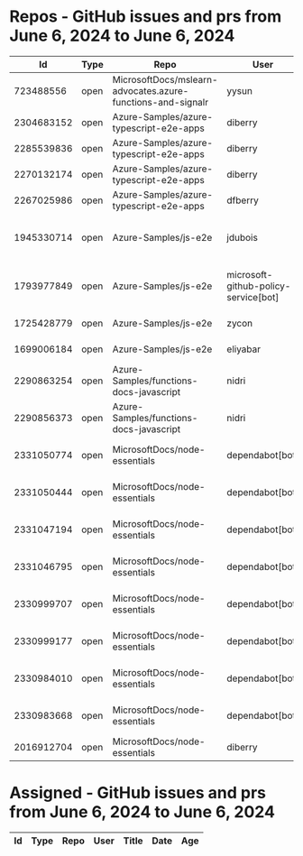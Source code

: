 # Repos - GitHub issues and prs from June 6, 2024 to June 6, 2024
|Id|Type|Repo|User|Title|Date|Age|
|--|--|--|--|--|--|--|
|723488556|open|MicrosoftDocs/mslearn-advocates.azure-functions-and-signalr|yysun| [connection.send vs axios](https://api.github.com/repos/MicrosoftDocs/mslearn-advocates.azure-functions-and-signalr/issues/16)|2020-10-16T19:42:14Z|1329|
|2304683152|open|Azure-Samples/azure-typescript-e2e-apps|diberry| [README updates](https://api.github.com/repos/Azure-Samples/azure-typescript-e2e-apps/issues/66)|2024-05-19T16:20:09Z|18|
|2285539836|open|Azure-Samples/azure-typescript-e2e-apps|diberry| [Azure SQL quickstarts](https://api.github.com/repos/Azure-Samples/azure-typescript-e2e-apps/issues/64)|2024-05-08T12:58:54Z|29|
|2270132174|open|Azure-Samples/azure-typescript-e2e-apps|diberry| [Assistant function call](https://api.github.com/repos/Azure-Samples/azure-typescript-e2e-apps/issues/63)|2024-04-29T22:58:49Z|38|
|2267025986|open|Azure-Samples/azure-typescript-e2e-apps|dfberry| [Convert eslintignore to eslint "ignores" property](https://api.github.com/repos/Azure-Samples/azure-typescript-e2e-apps/issues/62)|2024-04-27T13:52:38Z|40|
|1945330714|open|Azure-Samples/js-e2e|jdubois| [This repo doesn't meet the "durable ownership minimums" for Microsoft compliance](https://api.github.com/repos/Azure-Samples/js-e2e/issues/55)|2023-10-16T14:19:48Z|234|
|1793977849|open|Azure-Samples/js-e2e|microsoft-github-policy-service[bot]| [FabricBot: Onboarding to GitOps.ResourceManagement because of FabricBot decommissioning](https://api.github.com/repos/Azure-Samples/js-e2e/issues/54)|2023-07-07T18:01:49Z|335|
|1725428779|open|Azure-Samples/js-e2e|zycon| [Method changed to beginStart](https://api.github.com/repos/Azure-Samples/js-e2e/issues/53)|2023-05-25T09:20:31Z|378|
|1699006184|open|Azure-Samples/js-e2e|eliyabar| [Update create-vm.js](https://api.github.com/repos/Azure-Samples/js-e2e/issues/52)|2023-05-07T10:47:32Z|396|
|2290863254|open|Azure-Samples/functions-docs-javascript|nidri| [Update README.md to update references to http triggers](https://api.github.com/repos/Azure-Samples/functions-docs-javascript/issues/9)|2024-05-11T11:56:21Z|26|
|2290856373|open|Azure-Samples/functions-docs-javascript|nidri| [Update httpTriggerRoute.js to use 'context' instead of 'console' for …](https://api.github.com/repos/Azure-Samples/functions-docs-javascript/issues/8)|2024-05-11T11:47:20Z|26|
|2331050774|open|MicrosoftDocs/node-essentials|dependabot[bot]| [chore(deps-dev): bump eslint from 8.57.0 to 9.4.0 in /nodejs-debug](https://api.github.com/repos/MicrosoftDocs/node-essentials/issues/117)|2024-06-03T12:39:04Z|3|
|2331050444|open|MicrosoftDocs/node-essentials|dependabot[bot]| [chore(deps-dev): bump prettier from 3.2.4 to 3.3.0 in /nodejs-debug](https://api.github.com/repos/MicrosoftDocs/node-essentials/issues/116)|2024-06-03T12:38:53Z|3|
|2331047194|open|MicrosoftDocs/node-essentials|dependabot[bot]| [chore(deps-dev): bump prettier from 3.2.4 to 3.3.0 in /nodejs-files](https://api.github.com/repos/MicrosoftDocs/node-essentials/issues/115)|2024-06-03T12:37:22Z|3|
|2331046795|open|MicrosoftDocs/node-essentials|dependabot[bot]| [chore(deps-dev): bump eslint from 8.57.0 to 9.4.0 in /nodejs-files](https://api.github.com/repos/MicrosoftDocs/node-essentials/issues/114)|2024-06-03T12:37:10Z|3|
|2330999707|open|MicrosoftDocs/node-essentials|dependabot[bot]| [chore(deps-dev): bump eslint from 8.57.0 to 9.4.0 in /nodejs-http](https://api.github.com/repos/MicrosoftDocs/node-essentials/issues/113)|2024-06-03T12:18:09Z|3|
|2330999177|open|MicrosoftDocs/node-essentials|dependabot[bot]| [chore(deps-dev): bump prettier from 3.2.5 to 3.3.0 in /nodejs-http](https://api.github.com/repos/MicrosoftDocs/node-essentials/issues/112)|2024-06-03T12:17:58Z|3|
|2330984010|open|MicrosoftDocs/node-essentials|dependabot[bot]| [chore(deps-dev): bump eslint from 8.57.0 to 9.4.0 in /nodejs-intro](https://api.github.com/repos/MicrosoftDocs/node-essentials/issues/111)|2024-06-03T12:11:32Z|3|
|2330983668|open|MicrosoftDocs/node-essentials|dependabot[bot]| [chore(deps-dev): bump prettier from 3.2.4 to 3.3.0 in /nodejs-intro](https://api.github.com/repos/MicrosoftDocs/node-essentials/issues/110)|2024-06-03T12:11:22Z|3|
|2016912704|open|MicrosoftDocs/node-essentials|diberry| [Best practice for updates](https://api.github.com/repos/MicrosoftDocs/node-essentials/issues/47)|2023-11-29T15:58:58Z|190|
# Assigned - GitHub issues and prs from June 6, 2024 to June 6, 2024
|Id|Type|Repo|User|Title|Date|Age|
|--|--|--|--|--|--|--|
